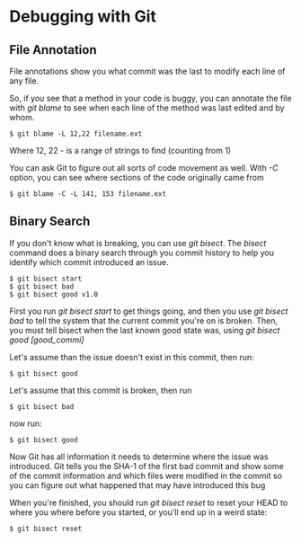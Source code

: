 Debugging with Git
==================

File Annotation
---------------

File annotations show you what commit was the last 
to modify each line of any file.

So, if you see that a method in your code is buggy, you can annotate
the file with *git blame* to see when each line of the method 
was last edited and by whom.
```
$ git blame -L 12,22 filename.ext
```
Where 12, 22 - is a range of strings to find (counting from 1)

You can ask Git to figure out all sorts of code movement as well.
With *-C* option, you can see where sections of the code originally
came from
```
$ git blame -C -L 141, 153 filename.ext
```


Binary Search
-------------

If you don't know what is breaking, you can use *git bisect*.
The *bisect* command does a binary search through you commit history
to help you identify which commit introduced an issue.

```
$ git bisect start
$ git bisect bad
$ git bisect good v1.0
```
First you run *git bisect start* to get things going,
and then you use *git bisect bad* to tell the system 
that the current commit you're on is broken.
Then, you must tell bisect when the last known good state was,
using *git bisect good [good_commi]*

Let's assume than the issue doesn't exist in this commit, then run:
```
$ git bisect good
```

Let's assume that this commit is broken, then run
```
$ git bisect bad
```

now run:
```
$ git bisect good
```
Now Git has all information it needs to determine where the 
issue was introduced.
Git tells you the SHA-1 of the first bad commit and show some of
the commit information and which files were modified in the commit
so you can figure out what happened that may have introduced this bug

When you're finished, you should run *git bisect reset* to reset your 
HEAD to where you where before you started, or you'll end up in a
weird state:
```
$ git bisect reset
```

